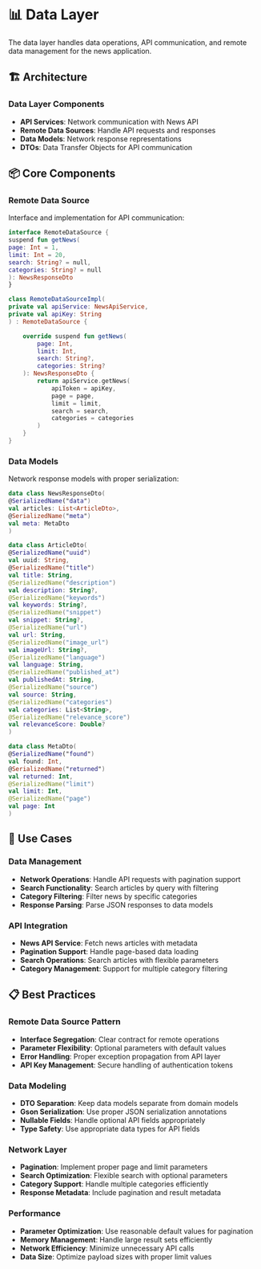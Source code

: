 # 📊 Data Layer

The data layer handles data operations, API communication, and remote data management for the news application.

## 🏗️ Architecture

### Data Layer Components
- **API Services**: Network communication with News API
- **Remote Data Sources**: Handle API requests and responses
- **Data Models**: Network response representations
- **DTOs**: Data Transfer Objects for API communication

## 📦 Core Components

### Remote Data Source
Interface and implementation for API communication:

```kotlin
interface RemoteDataSource {
suspend fun getNews(
page: Int = 1,
limit: Int = 20,
search: String? = null,
categories: String? = null
): NewsResponseDto
}

class RemoteDataSourceImpl(
private val apiService: NewsApiService,
private val apiKey: String
) : RemoteDataSource {

    override suspend fun getNews(
        page: Int,
        limit: Int,
        search: String?,
        categories: String?
    ): NewsResponseDto {
        return apiService.getNews(
            apiToken = apiKey,
            page = page,
            limit = limit,
            search = search,
            categories = categories
        )
    }
}
```

### Data Models
Network response models with proper serialization:

```kotlin
data class NewsResponseDto(
@SerializedName("data")
val articles: List<ArticleDto>,
@SerializedName("meta")
val meta: MetaDto
)

data class ArticleDto(
@SerializedName("uuid")
val uuid: String,
@SerializedName("title")
val title: String,
@SerializedName("description")
val description: String?,
@SerializedName("keywords")
val keywords: String?,
@SerializedName("snippet")
val snippet: String?,
@SerializedName("url")
val url: String,
@SerializedName("image_url")
val imageUrl: String?,
@SerializedName("language")
val language: String,
@SerializedName("published_at")
val publishedAt: String,
@SerializedName("source")
val source: String,
@SerializedName("categories")
val categories: List<String>,
@SerializedName("relevance_score")
val relevanceScore: Double?
)

data class MetaDto(
@SerializedName("found")
val found: Int,
@SerializedName("returned")
val returned: Int,
@SerializedName("limit")
val limit: Int,
@SerializedName("page")
val page: Int
)
```

## 🎯 Use Cases

### Data Management
- **Network Operations**: Handle API requests with pagination support
- **Search Functionality**: Search articles by query with filtering
- **Category Filtering**: Filter news by specific categories
- **Response Parsing**: Parse JSON responses to data models

### API Integration
- **News API Service**: Fetch news articles with metadata
- **Pagination Support**: Handle page-based data loading
- **Search Operations**: Search articles with flexible parameters
- **Category Management**: Support for multiple category filtering

## 📋 Best Practices

### Remote Data Source Pattern
- **Interface Segregation**: Clear contract for remote operations
- **Parameter Flexibility**: Optional parameters with default values
- **Error Handling**: Proper exception propagation from API layer
- **API Key Management**: Secure handling of authentication tokens

### Data Modeling
- **DTO Separation**: Keep data models separate from domain models
- **Gson Serialization**: Use proper JSON serialization annotations
- **Nullable Fields**: Handle optional API fields appropriately
- **Type Safety**: Use appropriate data types for API fields

### Network Layer
- **Pagination**: Implement proper page and limit parameters
- **Search Optimization**: Flexible search with optional parameters
- **Category Support**: Handle multiple categories efficiently
- **Response Metadata**: Include pagination and result metadata

### Performance
- **Parameter Optimization**: Use reasonable default values for pagination
- **Memory Management**: Handle large result sets efficiently
- **Network Efficiency**: Minimize unnecessary API calls
- **Data Size**: Optimize payload sizes with proper limit values